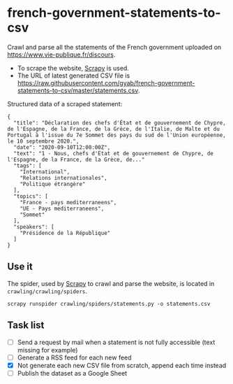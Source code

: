 # french-government-statements-to-csv

Crawl and parse all the statements of the French government uploaded on https://www.vie-publique.fr/discours.

- To scrape the website, [Scrapy](https://github.com/scrapy/scrapy) is used.
- The URL of latest generated CSV file is https://raw.githubusercontent.com/gyab/french-government-statements-to-csv/master/statements.csv.

Structured data of a scraped statement:
  ```
  {
    "title": "Déclaration des chefs d'État et de gouvernement de Chypre, de l'Espagne, de la France, de la Grèce, de l'Italie, de Malte et du Portugal à l'issue du 7e Sommet des pays du sud de l'Union européenne, le 10 septembre 2020.",
    "date": "2020-09-10T12:00:00Z",
    "text": "1 - Nous, chefs d'État et de gouvernement de Chypre, de l'Espagne, de la France, de la Grèce, de..."
    "tags": [
      "International",
      "Relations internationales",
      "Politique étrangère"
    ],
    "topics": [
      "France - pays mediterraneens",
      "UE - Pays mediterraneens",
      "Sommet"
    ],
    "speakers": [
      "Présidence de la République"
    ]
  }
  ```

## Use it

The spider, used by [Scrapy](https://github.com/scrapy/scrapy) to crawl and parse the website, is located in `crawling/crawling/spiders`.

`scrapy runspider crawling/spiders/statements.py -o statements.csv`

## Task list

- [ ] Send a request by mail when a statement is not fully accessible (text missing for example)
- [ ] Generate a RSS feed for each new feed
- [x] Not generate each new CSV file from scratch, append each time instead
- [ ] Publish the dataset as a Google Sheet
